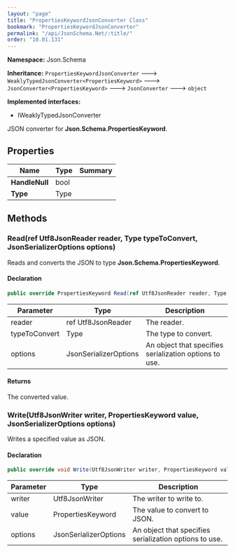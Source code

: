 ```yaml
---
layout: "page"
title: "PropertiesKeywordJsonConverter Class"
bookmark: "PropertiesKeywordJsonConverter"
permalink: "/api/JsonSchema.Net/:title/"
order: "10.01.131"
---
```

**Namespace:** Json.Schema

**Inheritance:**
`PropertiesKeywordJsonConverter`
 🡒 
`WeaklyTypedJsonConverter<PropertiesKeyword>`
 🡒 
`JsonConverter<PropertiesKeyword>`
 🡒 
`JsonConverter`
 🡒 
`object`

**Implemented interfaces:**

- IWeaklyTypedJsonConverter

JSON converter for **Json.Schema.PropertiesKeyword**.

## Properties

| Name | Type | Summary |
|---|---|---|
| **HandleNull** | bool |  |
| **Type** | Type |  |

## Methods

### Read(ref Utf8JsonReader reader, Type typeToConvert, JsonSerializerOptions options)

Reads and converts the JSON to type **Json.Schema.PropertiesKeyword**.

#### Declaration

```c#
public override PropertiesKeyword Read(ref Utf8JsonReader reader, Type typeToConvert, JsonSerializerOptions options)
```

| Parameter | Type | Description |
|---|---|---|
| reader | ref Utf8JsonReader | The reader. |
| typeToConvert | Type | The type to convert. |
| options | JsonSerializerOptions | An object that specifies serialization options to use. |


#### Returns

The converted value.

### Write(Utf8JsonWriter writer, PropertiesKeyword value, JsonSerializerOptions options)

Writes a specified value as JSON.

#### Declaration

```c#
public override void Write(Utf8JsonWriter writer, PropertiesKeyword value, JsonSerializerOptions options)
```

| Parameter | Type | Description |
|---|---|---|
| writer | Utf8JsonWriter | The writer to write to. |
| value | PropertiesKeyword | The value to convert to JSON. |
| options | JsonSerializerOptions | An object that specifies serialization options to use. |



